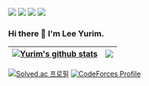 <p>
  <a href="" target="_blank"><img src="https://img.shields.io/badge/Blog-FF9900?style=flat-square&logo=GitHub%20Sponsors&logoColor=white"/></a>
  <a href="mailto:leeyou6757@gmail.com" target="_blank"><img src="https://img.shields.io/badge/leeyou6757@gmail.com-EA4335?style=flat-square&logo=Gmail&logoColor=white"/></a>
  <a href="https://www.instagram.com/yurimm_i/" target="_blank"><img src="https://img.shields.io/badge/yurimm_i-E4405F?style=flat-square&logo=Instagram&logoColor=white"/></a>
  <a href="https://www.kaggle.com/yurimn" target="_blank"><img src="https://img.shields.io/badge/yurimn-20BEFF?style=flat-square&logo=Kaggle&logoColor=white"/></a>
</p>

### Hi there 👋 I'm Lee Yurim.
| <a href="https://github.com/yurimn/github-readme-stats"><img align="center" src="https://github-readme-stats.vercel.app/api?username=yurimn&show_icons=true&include_all_commits=true&theme=buefy&hide_border=true" alt="Yurim's github stats" /></a> | <a href="https://github.com/yurimn/github-readme-stats"><img align="center" src="https://github-readme-stats.vercel.app/api/top-langs/?username=yurimn&layout=compact&theme=buefy&hide_border=true" /></a> |
| ------------- | ------------- |

[![Solved.ac
프로필](http://mazassumnida.wtf/api/mini/generate_badge?boj=leeyou6757)](https://solved.ac/leeyou6757)
[![CodeForces Profile](https://cf.leed.at?id=yurimmmmm)](https://codeforces.com/profile/yurimmmmm)

